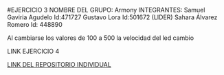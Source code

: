 #EJERCICIO 3
NOMBRE DEL GRUPO: Armony 
INTEGRANTES: 
Samuel Gaviria Agudelo Id:471727
Gustavo Lora Id:501672 (LIDER) 
Sahara Álvarez Romero Id: 448890

Al cambiarse los valores de 100 a 500 la velocidad del led cambio 

LINK EJERCICIO 4

[LINK DEL REPOSITORIO INDIVIDUAL](https://github.com/xarahas/Repositorio-Individual-.git)
